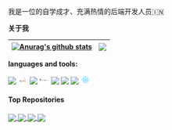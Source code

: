 我是一位的自学成才、充满热情的后端开发人员🇮🇳

**关于我**

| <a href="#"><img align="center" src="https://github-readme-stats.vercel.app/api?username=Madou-Shinni&show_icons=true&include_all_commits=true&theme=buefy&hide_border=true" alt="Anurag's github stats" /></a> | <a href="#"><img align="center" src="https://github-readme-stats.vercel.app/api/top-langs/?username=Madou-Shinni&layout=compact&theme=buefy&hide_border=true" /></a> |
| ------------- | ------------- |

**languages and tools:**  

<code><img height="20" src="https://raw.githubusercontent.com/rfyiamcool/golang_logo/3478773144ed1d8fe4081f205933752631529e9f/svg/golang_3.svg"></code>
<code><img height="20" src="https://raw.githubusercontent.com/github/explore/80688e429a7d4ef2fca1e82350fe8e3517d3494d/topics/mysql/mysql.png?size=40"></code>
<code><img height="20" src="https://github.com/dtm-labs.png?size=40"></code>
<code><img height="20" src="https://raw.githubusercontent.com/github/explore/80688e429a7d4ef2fca1e82350fe8e3517d3494d/topics/mongodb/mongodb.png?size=48"></code>
<code><img height="20" src="https://github.com/redis.png?size=40"></code>
<code><img height="20" src="https://github.com/rabbitmq.png?size=40"></code>
<code><img height="20" src="https://github.com/apache.png?size=40"></code>
<code><img height="20" src="https://raw.githubusercontent.com/github/explore/80688e429a7d4ef2fca1e82350fe8e3517d3494d/topics/react/react.png?size=48"></code>

#### Top Repositories

<a href="https://github.com/Madou-Shinni/gin-quickstart">
  <img align="center" src="https://github-readme-stats.vercel.app/api/pin/?username=Madou-Shinni&repo=gin-quickstart&theme=buefy" />
</a>
<a href="https://github.com/Madou-Shinni/gin-vue-admin">
  <img align="center" src="https://github-readme-stats.vercel.app/api/pin/?username=Madou-Shinni&repo=gin-vue-admin&theme=buefy" />
</a>
<a href="https://github.com/Madou-Shinni/kratos-im">
  <img align="center" src="https://github-readme-stats.vercel.app/api/pin/?username=Madou-Shinni&repo=kratos-im&theme=buefy" />
</a>
<a href="https://github.com/tx7do/kratos-transport">
  <img align="center" src="https://github-readme-stats.vercel.app/api/pin/?username=Madou-Shinni&repo=kratos-transport&theme=buefy" />
</a>
<br />
<br />

